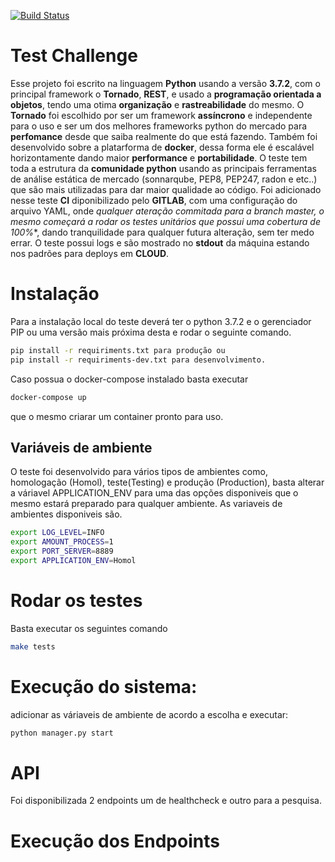[![Build Status](https://travis-ci.com/laerteallan/challange.svg?branch=master)](https://travis-ci.com/laerteallan/challange)
# Test Challenge
Esse projeto foi escrito na linguagem **Python** usando a versão **3.7.2**, com o principal framework o **Tornado**, **REST**, e usado a **programação orientada a objetos**, tendo uma otima **organização** e **rastreabilidade** do mesmo. O **Tornado** foi escolhido por ser um framework **assíncrono** e independente para o uso e ser um dos melhores frameworks python do mercado  para **perfomance** desde que saiba realmente do que está fazendo. Também foi desenvolvido sobre a platarforma de **docker**, dessa forma ele é escalável horizontamente dando maior **performance** e **portabilidade**. O teste tem toda a estrutura da **comunidade python** usando as principais ferramentas de análise estática de mercado (sonnarqube, PEP8, PEP247, radon e etc..) que são mais utilizadas para dar maior qualidade ao código. Foi adicionado nesse teste **CI** diponibilizado pelo **GITLAB**, com uma configuração do arquivo YAML, onde **qualquer ateração commitada para a branch master, o mesmo começará a rodar os testes unitários* que possui uma cobertura de 100%**, dando tranquilidade para qualquer futura alteração, sem ter medo errar. O teste possui logs e são mostrado no **stdout** da máquina estando nos padrões para deploys em **CLOUD**.


# Instalação
Para a instalação local do teste deverá ter o python 3.7.2 e o gerenciador PIP ou uma versão mais próxima desta e rodar o seguinte comando.
```sh
pip install -r requiriments.txt para produção ou
pip install -r requiriments-dev.txt para desenvolvimento.
```
Caso possua o docker-compose instalado basta executar
```sh
docker-compose up
```
que o mesmo criarar um container pronto para uso.

## Variáveis de ambiente
O teste foi desenvolvido para vários tipos de ambientes como, homologação (Homol), teste(Testing) e produção (Production), basta alterar a váriavel APPLICATION_ENV para uma das opções disponiveis que o mesmo estará preparado para qualquer ambiente. As variaveis de ambientes disponiveis são.
```sh
export LOG_LEVEL=INFO
export AMOUNT_PROCESS=1
export PORT_SERVER=8889
export APPLICATION_ENV=Homol
```
# Rodar os testes
Basta executar os seguintes comando

```sh
make tests
```

# Execução do sistema:
adicionar as váriaveis de ambiente de acordo a escolha e executar:
```sh
python manager.py start
```

# API

Foi disponibilizada 2 endpoints um de healthcheck e outro para a pesquisa.

# Execução dos Endpoints


